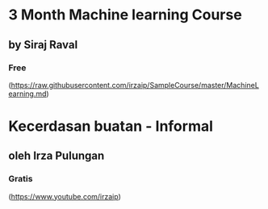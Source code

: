 # 3 Month Machine learning Course
## by Siraj Raval
### Free
(https://raw.githubusercontent.com/irzaip/SampleCourse/master/MachineLearning.md)

# Kecerdasan buatan - Informal
## oleh Irza Pulungan
### Gratis
(https://www.youtube.com/irzaip)



